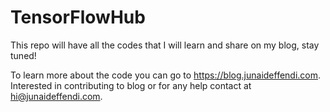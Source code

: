 # TensorFlowHub
This repo will have all the codes that I will learn and share on my blog, stay tuned! 

To learn more about the code you can go to https://blog.junaideffendi.com.
Interested in contributing to blog or for any help contact at hi@junaideffendi.com.


